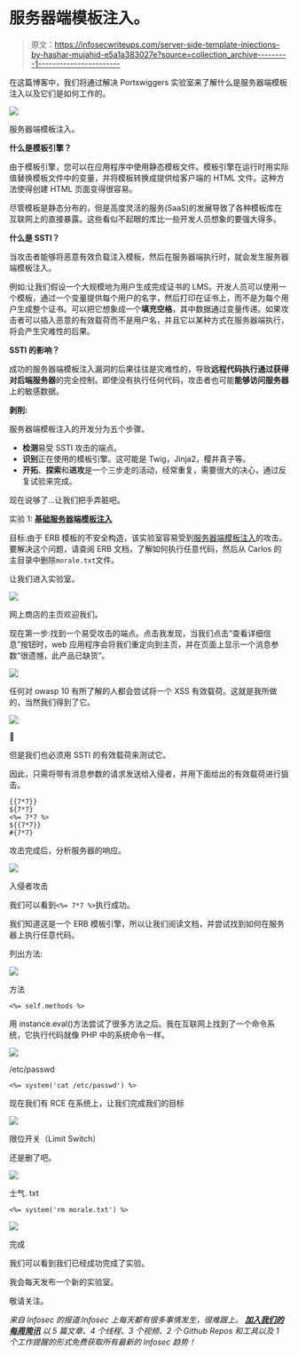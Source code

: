 # 服务器端模板注入。

> 原文：<https://infosecwriteups.com/server-side-template-injections-by-hashar-mujahid-e5a1a383027e?source=collection_archive---------1----------------------->

在这篇博客中，我们将通过解决 Portswiggers 实验室来了解什么是服务器端模板注入以及它们是如何工作的。

![](img/d802125414686024437e1cf508a8e335.png)

服务器端模板注入。

**什么是模板引擎？**

由于模板引擎，您可以在应用程序中使用静态模板文件。模板引擎在运行时用实际值替换模板文件中的变量，并将模板转换成提供给客户端的 HTML 文件。这种方法使得创建 HTML 页面变得很容易。

尽管模板是静态分布的，但是高度灵活的服务(SaaS)的发展导致了各种模板库在互联网上的直接暴露。这些看似不起眼的库比一些开发人员想象的要强大得多。

**什么是 SSTI？**

当攻击者能够将恶意有效负载注入模板，然后在服务器端执行时，就会发生服务器端模板注入。

例如:让我们假设一个大规模地为用户生成完成证书的 LMS。开发人员可以使用一个模板，通过一个变量提供每个用户的名字，然后打印在证书上，而不是为每个用户生成整个证书。可以把它想象成一个**填充空格**，其中数据通过变量传递。如果攻击者可以插入恶意的有效载荷而不是用户名，并且它以某种方式在服务器端执行，将会产生灾难性的后果。

**SSTI 的影响？**

成功的服务器端模板注入漏洞的后果往往是灾难性的，导致**远程代码执行通过获得对后端服务器**的完全控制。即使没有执行任何代码，攻击者也可能**能够访问服务器**上的敏感数据。

**剥削:**

服务器端模板注入的开发分为五个步骤。

*   **检测**易受 SSTI 攻击的端点。
*   **识别**正在使用的模板引擎。这可能是 Twig，Jinja2，樱井真子等。
*   **开拓**、**探索**和**进攻**是一个三步走的活动，经常重复，需要很大的决心，通过反复试验来完成。

现在说够了…让我们把手弄脏吧。

实验 1: [**基础服务器端模板注入**](https://portswigger.net/web-security/server-side-template-injection/exploiting/lab-server-side-template-injection-basic)

目标:由于 ERB 模板的不安全构造，该实验室容易受到[服务器端模板注入](https://portswigger.net/web-security/server-side-template-injection)的攻击。要解决这个问题，请查阅 ERB 文档，了解如何执行任意代码，然后从 Carlos 的主目录中删除`morale.txt`文件。

让我们进入实验室。

![](img/734ec4cfd4a8204d45f789e7dcf47ff9.png)

网上商店的主页欢迎我们。

现在第一步:找到一个易受攻击的端点。点击我发现，当我们点击“查看详细信息”按钮时，web 应用程序会将我们重定向到主页，并在页面上显示一个消息参数“很遗憾，此产品已缺货”。

![](img/55d257ae37cd49cd7d2dcbd7b9d06952.png)

任何对 owasp 10 有所了解的人都会尝试将一个 XSS 有效载荷。这就是我所做的，当然我们得到了它。

![](img/6e594f1de708793d347328463fd74bbf.png)

🤣

但是我们也必须用 SSTI 的有效载荷来测试它。

因此，只需将带有消息参数的请求发送给入侵者，并用下面给出的有效载荷进行狙击。

```
{{7*7}}
${7*7}
<%= 7*7 %>
${{7*7}}
#{7*7}
```

攻击完成后，分析服务器的响应。

![](img/81141982e926dd9dc7f0bbb9c1cf2180.png)

入侵者攻击

我们可以看到`<%= 7*7 %>`执行成功。

我们知道这是一个 ERB 模板引擎，所以让我们阅读文档，并尝试找到如何在服务器上执行任意代码。

列出方法:

![](img/fb950e1a9161aae7e9bf07e9ebd21fbd.png)

方法

```
<%= self.methods %>
```

用 instance.eval()方法尝试了很多方法之后。我在互联网上找到了一个命令系统，它执行代码就像 PHP 中的系统命令一样。

![](img/4115d0a677a8608110821942fa762bf4.png)

/etc/passwd

```
<%= system('cat /etc/passwd') %>
```

现在我们有 RCE 在系统上，让我们完成我们的目标

![](img/9746c7deccfcbcf540d8ae8651627ae3.png)

限位开关（Limit Switch）

还是删了吧。

![](img/a5fb9563db2fa0bf4d1522325462f492.png)

士气. txt

```
<%= system('rm morale.txt') %>
```

![](img/861efe446e2aeeb24ee76e9e46089de8.png)

完成

我们可以看到我们已经成功完成了实验。

我会每天发布一个新的实验室。

敬请关注。

*来自 Infosec 的报道:Infosec 上每天都有很多事情发生，很难跟上。* [***加入我们的每周简讯***](https://weekly.infosecwriteups.com/) *以 5 篇文章、4 个线程、3 个视频、2 个 Github Repos 和工具以及 1 个工作提醒的形式免费获取所有最新的 Infosec 趋势！*